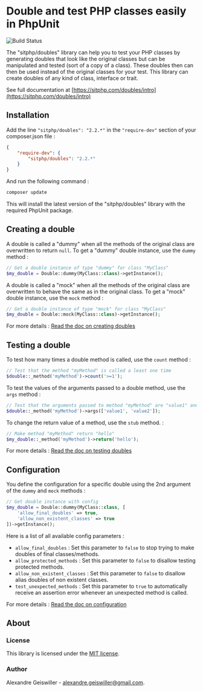 # Double and test PHP classes easily in PhpUnit

![Build Status](https://travis-ci.org/sitphp/doubles.svg?branch=master)

The "sitphp/doubles" library can help you to test your PHP classes by generating doubles that look like the original classes but can be manipulated and tested (sort of a copy of a class). These doubles then can then be used instead of the original classes for your test. This library can create doubles of any kind of class, interface or trait. 

See full documentation at [https://sitphp.com/doubles/intro](https://sitphp.com/doubles/intro)


## Installation

Add the line `"sitphp/doubles": "2.2.*"` in the `"require-dev"` section of your composer.json file :

```json
{
    "require-dev": {
        "sitphp/doubles": "2.2.*"
    }
}
```

And run the following command :

```bash    
composer update
```
    
This will install the latest version of the "sitphp/doubles" library with the required PhpUnit package.

## Creating a double

A double is called a "dummy" when all the methods of the original class are overwritten to return `null`. To get a "dummy" double instance, use the `dummy` method :

```php
// Get a double instance of type "dummy" for class "MyClass"
$my_double = Double::dummy(MyClass::class)->getInstance();
```

A double is called a "mock" when all the methods of the original class are overwritten to behave the same as in the original class. To get a "mock" double instance, use the `mock` method :
   
```php
// Get a double instance of type "mock" for class "MyClass"
$my_double = Double::mock(MyClass::class)->getInstance();
```
   
For more details : [Read the doc on creating doubles](doc/2_creating_doubles.md)

## Testing a double
To test how many times a double method is called, use the `count` method :
    
```php
// Test that the method "myMethod" is called a least one time
$double::_method('myMethod')->count('>=1');
```

To test the values of the arguments passed to a double method, use the `args` method :

```php
// Test that the arguments passed to method "myMethod" are "value1" and "value2"
$double::_method('myMethod')->args(['value1', 'value2']);
```

To change the return value of a method, use the `stub` method. :
    
```php
// Make method "myMethod" return "hello"
$my_double::_method('myMethod')->return('hello');
```

For more details : [Read the doc on testing doubles](doc/3_testing_doubles.md)

## Configuration

You define the configuration for a specific double using the 2nd argument of the `dummy` and `mock` methods :</p>

```php
// Get double instance with config
$my_double = Double::dummy(MyClass::class, [
    'allow_final_doubles' => true,
    'allow_non_existent_classes' => true
])->getInstance();
```
	
Here is a list of all available config parameters :

- `allow_final_doubles` : Set this parameter to `false` to stop trying to make doubles of final classes/methods.
- `allow_protected_methods` : Set this parameter to `false` to disallow testing protected methods.
- `allow_non_existent_classes` : Set this parameter to `false` to disallow alias doubles of non existent classes.
- `test_unexpected_methods` : Set this parameter to `true` to automatically receive an assertion error whenever an unexpected method is called.
 
For more details : [Read the doc on configuration](doc/4_configuration.md)

## About

### License
This library is licensed under the [MIT license](https://opensource.org/licenses/MIT).

### Author
Alexandre Geiswiller - [alexandre.geiswiller@gmail.com](mailto:alexandre.geiswiller@gmail.com).